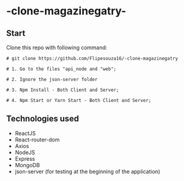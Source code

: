 # -clone-magazinegatry-

<h2>Start</h2>

Clone this repo with following command:
``` 
# git clone https://github.com/Flipesouza16/-clone-magazinegatry 

```


```
# 1. Go to the files "api_node and "web";

# 2. Ignore the json-server folder

# 3. Npm Install - Both Client and Server;

# 4. Npm Start or Yarn Start - Both Client and Server;
```

<h2>Technologies used</h2>

<ul>
  <li>ReactJS</li>
  <li>React-router-dom</li>
  <li>Axios</li>
  <li>NodeJS</li>
  <li>Express</li>
  <li>MongoDB</li>
  <li>json-server (for testing at the beginning of the application)</li>
</ul>
